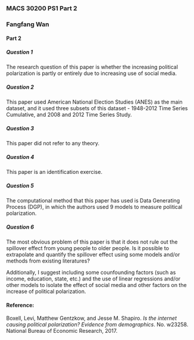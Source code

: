 ### MACS 30200 PS1 Part 2

### Fangfang Wan

#### Part 2

##### Question 1

The research question of this paper is whether the increasing political polarization is partly or entirely due to increasing use of social media. 

##### Question 2

This paper used American National Election Studies (ANES) as the main dataset, and it used three subsets of this dataset - 1948-2012 Time Series Cumulative, and 2008 and 2012 Time Series Study.

##### Question 3

This paper did not refer to any theory.

##### Question 4

This paper is an identification exercise.

##### Question 5

The computational method that this paper has used is Data Generating Process (DGP), in which the authors used 9 models to measure political polarization.

##### Question 6

The most obvious problem of this paper is that it does not rule out the spillover effect from young people to older people. Is it possible to extrapolate and quantify the spillover effect using some models and/or methods from existing literatures?

Additionally, I suggest including some counfounding factors (such as income, education, state, etc.) and the use of linear regressions and/or other models to isolate the effect of social media and other factors on the increase of political polarization.

#### Reference:

Boxell, Levi, Matthew Gentzkow, and Jesse M. Shapiro. *Is the internet causing political polarization? Evidence from demographics*. No. w23258. National Bureau of Economic Research, 2017.







